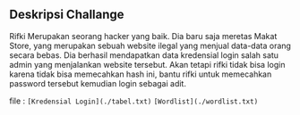 ## Deskripsi Challange
Rifki Merupakan seorang hacker yang baik. Dia baru saja meretas Makat Store, yang merupakan sebuah website ilegal yang menjual data-data orang secara bebas. Dia berhasil mendapatkan data kredensial login salah satu admin yang menjalankan website tersebut. Akan tetapi rifki tidak bisa login karena tidak bisa memecahkan hash ini, bantu rifki untuk memecahkan password tersebut kemudian login sebagai adit.

file : `[Kredensial Login](./tabel.txt)` `[Wordlist](./wordlist.txt)`